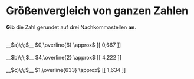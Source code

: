 <!--
version:  0.0.1

language: de

@style
input {
    text-align: center;
}

.flex-container {
    display: flex;
    flex-wrap: wrap;
    align-items: stretch;
    gap: 20px;
}

.flex-child {
    flex: 1;
    min-width: 350px;
    margin-right: 20px;
}

@media (max-width: 400px) {
    .flex-child {
        flex: 100%;
        margin-right: 0;
    }
}
@end

formula: \carry   \textcolor{red}{\scriptsize #1}
formula: \digit   \rlap{\carry{#1}}\phantom{#2}#2
formula: \permil  \text{‰}

import: https://raw.githubusercontent.com/LiaTemplates/Tikz-Jax/main/README.md

script: https://cdn.jsdelivr.net/gh/LiaTemplates/Tikz-Jax@main/dist/index.js


tags: Zahlenverständnis, Dezimalzahlen, Periodizität, Runden, sehr leicht, sehr niedrig, Angeben

comment: Runde eine periodische Dezimalzahl.

author: Martin Lommatzsch

-->




# Größenvergleich von ganzen Zahlen

**Gib** die Zahl gerundet auf drei Nachkommastellen **an**.

<br>
<section class="flex-container">
<div class="flex-child">
__$a)\;\;$__ $0,\overline{6} \approx$ [[ 0,667 ]] 
<br>
</div>
<div class="flex-child">
<br>
__$b)\;\;$__ $4,\overline{2} \approx$ [[ 4,222 ]] 
<br>
</div>
<div class="flex-child">
<br>
__$c)\;\;$__ $1,\overline{633} \approx$ [[ 1,634 ]] 

</div>
</section>

<br>
<br>
<br>
<br>
<br>